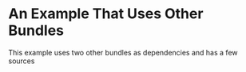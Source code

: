 # An Example That Uses Other Bundles

This example uses two other bundles as dependencies and has a few sources